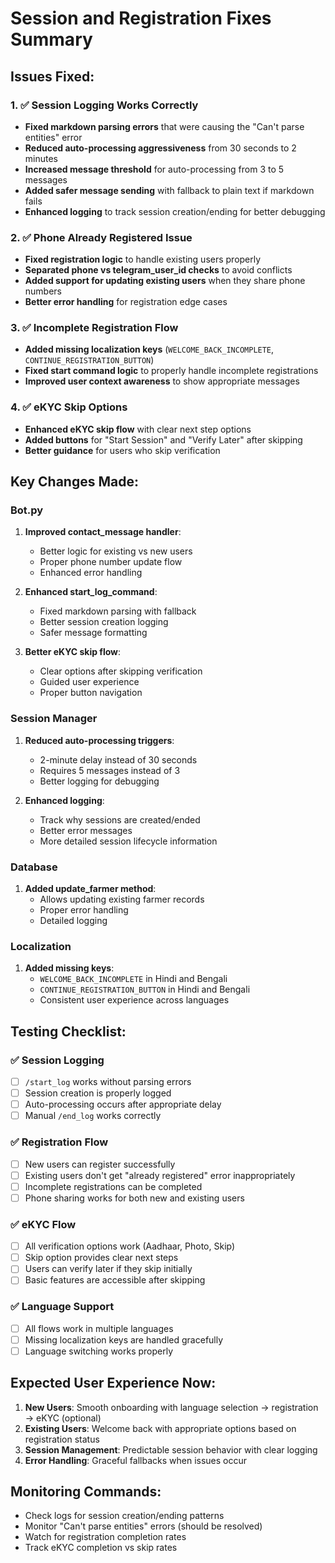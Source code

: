 # Session and Registration Fixes Summary

## Issues Fixed:

### 1. ✅ Session Logging Works Correctly
- **Fixed markdown parsing errors** that were causing the "Can't parse entities" error
- **Reduced auto-processing aggressiveness** from 30 seconds to 2 minutes
- **Increased message threshold** for auto-processing from 3 to 5 messages
- **Added safer message sending** with fallback to plain text if markdown fails
- **Enhanced logging** to track session creation/ending for better debugging

### 2. ✅ Phone Already Registered Issue
- **Fixed registration logic** to handle existing users properly
- **Separated phone vs telegram_user_id checks** to avoid conflicts
- **Added support for updating existing users** when they share phone numbers
- **Better error handling** for registration edge cases

### 3. ✅ Incomplete Registration Flow
- **Added missing localization keys** (`WELCOME_BACK_INCOMPLETE`, `CONTINUE_REGISTRATION_BUTTON`)
- **Fixed start command logic** to properly handle incomplete registrations
- **Improved user context awareness** to show appropriate messages

### 4. ✅ eKYC Skip Options
- **Enhanced eKYC skip flow** with clear next step options
- **Added buttons** for "Start Session" and "Verify Later" after skipping
- **Better guidance** for users who skip verification

## Key Changes Made:

### Bot.py
1. **Improved contact_message handler**:
   - Better logic for existing vs new users
   - Proper phone number update flow
   - Enhanced error handling

2. **Enhanced start_log_command**:
   - Fixed markdown parsing with fallback
   - Better session creation logging
   - Safer message formatting

3. **Better eKYC skip flow**:
   - Clear options after skipping verification
   - Guided user experience
   - Proper button navigation

### Session Manager
1. **Reduced auto-processing triggers**:
   - 2-minute delay instead of 30 seconds
   - Requires 5 messages instead of 3
   - Better logging for debugging

2. **Enhanced logging**:
   - Track why sessions are created/ended
   - Better error messages
   - More detailed session lifecycle information

### Database
1. **Added update_farmer method**:
   - Allows updating existing farmer records
   - Proper error handling
   - Detailed logging

### Localization
1. **Added missing keys**:
   - `WELCOME_BACK_INCOMPLETE` in Hindi and Bengali
   - `CONTINUE_REGISTRATION_BUTTON` in Hindi and Bengali
   - Consistent user experience across languages

## Testing Checklist:

### ✅ Session Logging
- [ ] `/start_log` works without parsing errors
- [ ] Session creation is properly logged
- [ ] Auto-processing occurs after appropriate delay
- [ ] Manual `/end_log` works correctly

### ✅ Registration Flow
- [ ] New users can register successfully
- [ ] Existing users don't get "already registered" error inappropriately
- [ ] Incomplete registrations can be completed
- [ ] Phone sharing works for both new and existing users

### ✅ eKYC Flow
- [ ] All verification options work (Aadhaar, Photo, Skip)
- [ ] Skip option provides clear next steps
- [ ] Users can verify later if they skip initially
- [ ] Basic features are accessible after skipping

### ✅ Language Support
- [ ] All flows work in multiple languages
- [ ] Missing localization keys are handled gracefully
- [ ] Language switching works properly

## Expected User Experience Now:

1. **New Users**: Smooth onboarding with language selection → registration → eKYC (optional)
2. **Existing Users**: Welcome back with appropriate options based on registration status
3. **Session Management**: Predictable session behavior with clear logging
4. **Error Handling**: Graceful fallbacks when issues occur

## Monitoring Commands:
- Check logs for session creation/ending patterns
- Monitor "Can't parse entities" errors (should be resolved)
- Watch for registration completion rates
- Track eKYC completion vs skip rates 